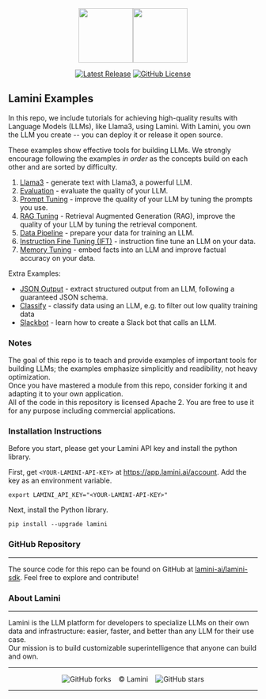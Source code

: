 <div align="center">
<img src="https://avatars.githubusercontent.com/u/130713213?s=200&v=4" width="110"><img src="https://huggingface.co/lamini/instruct-peft-tuned-12b/resolve/main/Lamini_logo.png?max-height=110" height="110">
</div>
<div align="center">

[![Latest Release](https://img.shields.io/badge/Latest%20Version-1.4.3-blue?logo=github)](https://github.com/lamini-ai/lamini-sdk/commits/main)
[![GitHub License](https://img.shields.io/github/license/lamini-ai/lamini)](https://github.com/lamini-ai/lamini-sdk/blob/main/LICENSE)</div>

## Lamini Examples

In this repo, we include tutorials for achieving high-quality results with Language Models (LLMs), like Llama3, using Lamini. With Lamini, you own the LLM you create -- you can deploy it or release it open source.

These examples show effective tools for building LLMs. We strongly encourage following the examples *in order* as the concepts build on each other and are sorted by difficulty.

1. [Llama3](01_llama3/README.md) - generate text with Llama3, a powerful LLM.
2. [Evaluation](02_eval/README.md) - evaluate the quality of your LLM.
3. [Prompt Tuning](03_prompt_tuning/README.md) - improve the quality of your LLM by tuning the prompts you use.
4. [RAG Tuning](04_rag_tuning/README.md) - Retrieval Augmented Generation (RAG), improve the quality of your LLM by tuning the retrieval component.
5. [Data Pipeline](05_data_pipeline/README.md) - prepare your data for training an LLM.
6. [Instruction Fine Tuning (IFT)](06_fine_tuning/README.md) - instruction fine tune an LLM on your data.
7. [Memory Tuning](http://www.lamini.ai/blog/lamini-memory-tuning) - embed facts into an LLM and improve factual accuracy on your data.

Extra Examples:
- [JSON Output](10_json_output/README.md) - extract structured output from an LLM, following a guaranteed JSON schema.
- [Classify](07_classify/classify.md) - classify data using an LLM, e.g. to filter out low quality training data
- [Slackbot](12_slackbot/README.md) - learn how to create a Slack bot that calls an LLM.

### Notes

The goal of this repo is to teach and provide examples of important tools for building LLMs; the examples emphasize simplicitly and readibility, not heavy optimization.</br>  Once you have mastered a module from this repo, consider forking it and adapting it to your own application.</br>  All of the code in this repository is licensed Apache 2. You are free to use it for any purpose including commercial applications.

### Installation Instructions

Before you start, please get your Lamini API key and install the python library.

First, get `<YOUR-LAMINI-API-KEY>` at https://app.lamini.ai/account.
Add the key as an environment variable.
```
export LAMINI_API_KEY="<YOUR-LAMINI-API-KEY>"
```

Next, install the Python library.
```
pip install --upgrade lamini
```

### GitHub Repository
---
The source code for this repo can be found on GitHub at [lamini-ai/lamini-sdk](https://github.com/lamini-ai/lamini-sdk). Feel free to explore and contribute!

### About Lamini
---
Lamini is the LLM platform for developers to specialize LLMs on their own data and infrastructure: easier, faster, and better than any LLM for their use case.</br> Our mission is to build customizable superintelligence that anyone can build and own.

---

</div>
<div align="center">

![GitHub forks](https://img.shields.io/github/forks/lamini-ai/lamini-sdk) &ensp; © Lamini &ensp; ![GitHub stars](https://img.shields.io/github/stars/lamini-ai/lamini-sdk)

</div>

--------
